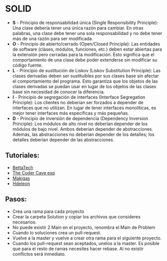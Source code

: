 # SOLID
* **S** - Principio de responsabilidad única (Single Responsibility Principle): Una clase debería tener una única razón para cambiar. En otras palabras, una clase debe tener una sola responsabilidad y no debe tener más de una razón para ser modificada.
* **O** - Principio de abierto/cerrado (Open/Closed Principle): Las entidades de software (clases, módulos, funciones, etc.) deben estar abiertas para la extensión pero cerradas para la modificación. Esto significa que el comportamiento de una clase debe poder extenderse sin modificar su código fuente.
* **L** - Principio de sustitución de Liskov (Liskov Substitution Principle): Las clases derivadas deben ser sustituibles por sus clases base sin afectar el comportamiento del programa. Esto garantiza que los objetos de las clases derivadas se puedan usar en lugar de los objetos de las clases base sin necesidad de conocer la diferencia.
* **I** - Principio de segregación de interfaces (Interface Segregation Principle): Los clientes no deberían ser forzados a depender de interfaces que no utilizan. En lugar de tener interfaces monolíticas, es mejor tener interfaces más específicas y más pequeñas.
* **D** - Principio de inversión de dependencia (Dependency Inversion Principle): Los módulos de alto nivel no deberían depender de los módulos de bajo nivel. Ambos deberían depender de abstracciones. Además, las abstracciones no deberían depender de los detalles; los detalles deberían depender de las abstracciones.

## Tutoriales:
* [BettaTech](https://www.youtube.com/watch?v=2X50sKeBAcQ)
* [The Coder Cave esp](https://www.youtube.com/watch?v=lUPvI-Kv9UI)
* [Makigas](https://www.youtube.com/watch?v=JQX7wrCzxFA)
* [Hdeleon](https://www.youtube.com/watch?v=pGYHeYig19Q&list=PLWYKfSbdsjJjk_kK-fYcjoYF_TS8_kysZ)


## Pasos:
* Crea una rama para cada proyecto
* Crear la carpeta Solution y copiar los archivos que consideres necesarios.
* No puede existir 2 Main en el proyecto, renombra el Main de Problem
* Cuando lo soluciones crea un pull-request.
* Vuelve a la master y vuelve a crear otra rama para el siguiente proyecto.
* Cuando los pull-request sean aceptados, unelos a la master. Es posible que para el resto de ramas necesites hacer rebase. Al no existir conflictos será inmediato.